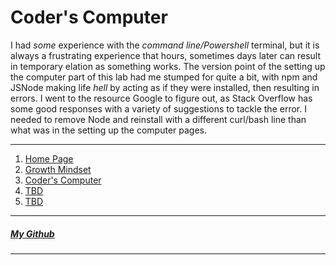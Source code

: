 # Coder's Computer

I had *some* experience with the _command line/Powershell_ terminal, but it is always a frustrating experience that hours, sometimes
days later can result in temporary elation as something works. The version point of the setting up the computer part of this
lab had me stumped for quite a bit, with npm and JSNode making life *hell* by acting as if they were installed, then resulting in errors. I went to the resource Google to figure out, as Stack Overflow has some good responses with a variety of suggestions to tackle the error. I needed to remove Node and reinstall with a different curl/bash line than what was in the setting up the computer pages.


***

1. [Home Page](/README.md)
1. [Growth Mindset](/Learning-Journal.md)
1. [Coder's Computer](/CODERS_COMPUTER.md)
1. [TBD](/Learning-Journal.md)
1. [TBD](/Learning-Journal.md)

***

##### [My Github](https://github.com/Ocsilius) 

***
